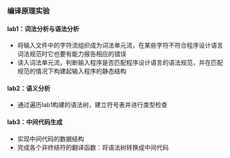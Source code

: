 
### 编译原理实验

#### lab1：词法分析与语法分析

- 将输入文件中的字符流组织成为词法单元流，在某些字符不符合程序设计语言词法规范时它也要有能力报告相应的错误
- 读入词法单元流，判断输入程序是否匹配程序设计语言的语法规范，并在匹配规范的情况下构建起输入程序的静态结构


#### lab2：语义分析

- 通过遍历lab1构建的语法树，建立符号表并进行类型检查


#### lab3：中间代码生成

- 实现中间代码的数据结构
- 完成各个非终结符的翻译函数：将语法树转换成中间代码